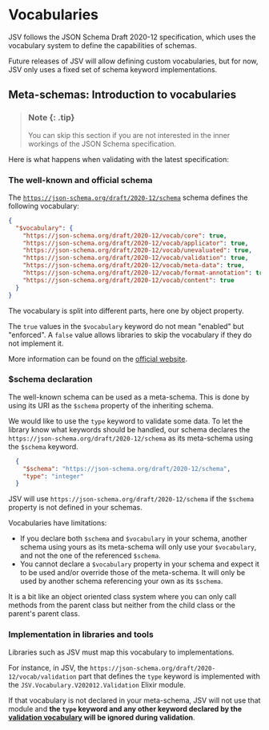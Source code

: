 # Vocabularies

JSV follows the JSON Schema Draft 2020-12 specification, which uses the
vocabulary system to define the capabilities of schemas.

Future releases of JSV will allow defining custom vocabularies, but for now, JSV
only uses a fixed set of schema keyword implementations.


## Meta-schemas: Introduction to vocabularies

> ### Note {: .tip}
>
> You can skip this section if you are not interested in the inner workings of
> the JSON Schema specification.

Here is what happens when validating with the latest specification:


### The well-known and official schema

The
[`https://json-schema.org/draft/2020-12/schema`](https://json-schema.org/draft/2020-12/schema)
schema defines the following vocabulary:

```json
{
  "$vocabulary": {
    "https://json-schema.org/draft/2020-12/vocab/core": true,
    "https://json-schema.org/draft/2020-12/vocab/applicator": true,
    "https://json-schema.org/draft/2020-12/vocab/unevaluated": true,
    "https://json-schema.org/draft/2020-12/vocab/validation": true,
    "https://json-schema.org/draft/2020-12/vocab/meta-data": true,
    "https://json-schema.org/draft/2020-12/vocab/format-annotation": true,
    "https://json-schema.org/draft/2020-12/vocab/content": true
  }
}
```

The vocabulary is split into different parts, here one by object property.

The `true` values in the `$vocabulary` keyword do not mean "enabled" but
"enforced". A `false` value allows libraries to skip the vocabulary if they do
not implement it.

More information can be found on the [official
website](https://json-schema.org/learn/glossary#vocabulary).


### $schema declaration

The well-known schema can be used as a meta-schema. This is done by using its
URI as the `$schema` property of the inheriting schema.

We would like to use the `type` keyword to validate some data. To let the
library know what keywords should be handled, our schema declares the
`https://json-schema.org/draft/2020-12/schema` as its meta-schema using the
`$schema` keyword.

```json
  {
    "$schema": "https://json-schema.org/draft/2020-12/schema",
    "type": "integer"
  }
```

JSV will use `https://json-schema.org/draft/2020-12/schema` if the `$schema`
property is not defined in your schemas.

Vocabularies have limitations:

* If you declare both `$schema` and `$vocabulary` in your schema, another schema
  using yours as its meta-schema will only use your `$vocabulary`, and not the
  one of the referenced `$schema`.
* You cannot declare a `$vocabulary` property in your schema and expect it to be
  used and/or override those of the meta-schema. It will only be used by another
  schema referencing your own as its `$schema`.

It is a bit like an object oriented class system where you can only call methods
from the parent class but neither from the child class or the parent's parent
class.


### Implementation in libraries and tools

Libraries such as JSV must map this vocabulary to implementations.

For instance, in JSV, the
`https://json-schema.org/draft/2020-12/vocab/validation` part that defines the
`type` keyword is implemented with the `JSV.Vocabulary.V202012.Validation`
Elixir module.

If that vocabulary is not declared in your meta-schema, JSV will not use that
module and **the `type` keyword and any other keyword declared by the
[validation vocabulary](https://json-schema.org/draft/2020-12/vocab/validation)
will be ignored during validation**.
